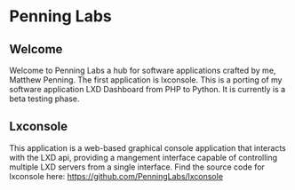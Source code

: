 # Penning Labs
## Welcome
Welcome to Penning Labs a hub for software applications crafted by me, Matthew Penning. The first application is lxconsole. This is a porting of my software application LXD Dashboard from PHP to Python. It is currently is a beta testing phase.
## Lxconsole
This application is a web-based graphical console application that interacts with the LXD api, providing a mangement interface capable of controlling multiple LXD servers from a single interface.
Find the source code for lxconsole here: https://github.com/PenningLabs/lxconsole
